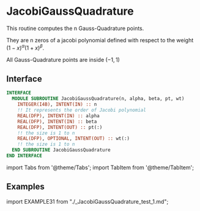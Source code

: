 # JacobiGaussQuadrature

This routine computes the n Gauss-Quadrature points.

They are n zeros of a jacobi polynomial defined with respect to the weight $(1-x)^{\alpha} (1+x)^{\beta}$.

All Gauss-Quadrature points are inside $(-1, 1)$

## Interface

```fortran
INTERFACE
  MODULE SUBROUTINE JacobiGaussQuadrature(n, alpha, beta, pt, wt)
    INTEGER(I4B), INTENT(IN) :: n
    !! It represents the order of Jacobi polynomial
    REAL(DFP), INTENT(IN) :: alpha
    REAL(DFP), INTENT(IN) :: beta
    REAL(DFP), INTENT(OUT) :: pt(:)
    !! the size is 1 to n
    REAL(DFP), OPTIONAL, INTENT(OUT) :: wt(:)
    !! the size is 1 to n
  END SUBROUTINE JacobiGaussQuadrature
END INTERFACE
```

import Tabs from '@theme/Tabs';
import TabItem from '@theme/TabItem';

## Examples

<Tabs>
<TabItem value="example" label="️܀ See example">

import EXAMPLE31 from "./_JacobiGaussQuadrature_test_1.md";

<EXAMPLE31 />

</TabItem>

<TabItem value="close" label="↢ " default>

</TabItem>
</Tabs>
